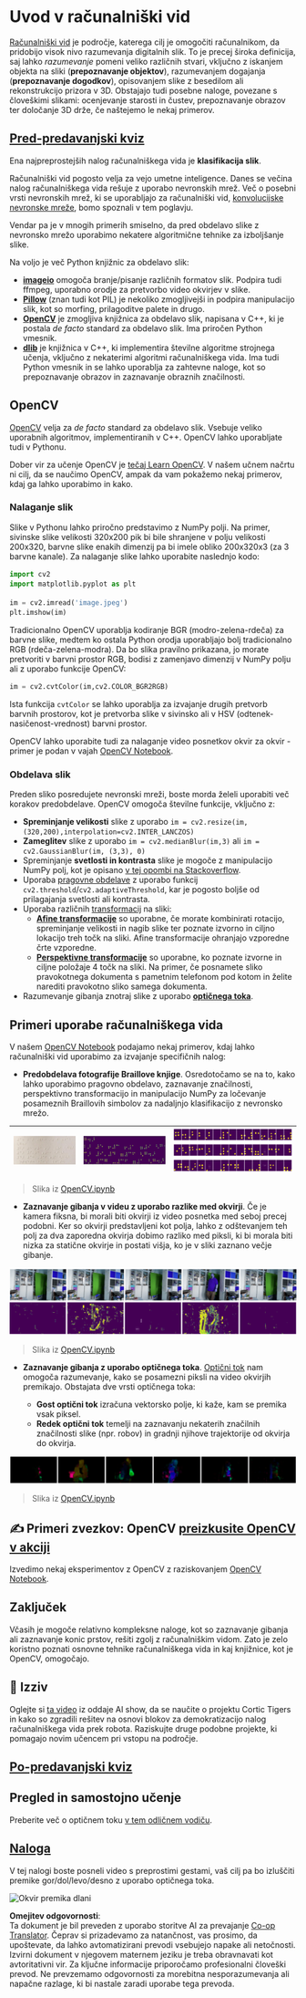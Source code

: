 <!--
CO_OP_TRANSLATOR_METADATA:
{
  "original_hash": "4bedc8e702db17260cfe824d58b6cfd4",
  "translation_date": "2025-08-25T23:03:18+00:00",
  "source_file": "lessons/4-ComputerVision/06-IntroCV/README.md",
  "language_code": "sl"
}
-->
# Uvod v računalniški vid

[Računalniški vid](https://wikipedia.org/wiki/Computer_vision) je področje, katerega cilj je omogočiti računalnikom, da pridobijo visok nivo razumevanja digitalnih slik. To je precej široka definicija, saj lahko *razumevanje* pomeni veliko različnih stvari, vključno z iskanjem objekta na sliki (**prepoznavanje objektov**), razumevanjem dogajanja (**prepoznavanje dogodkov**), opisovanjem slike z besedilom ali rekonstrukcijo prizora v 3D. Obstajajo tudi posebne naloge, povezane s človeškimi slikami: ocenjevanje starosti in čustev, prepoznavanje obrazov ter določanje 3D drže, če naštejemo le nekaj primerov.

## [Pred-predavanjski kviz](https://ff-quizzes.netlify.app/en/ai/quiz/11)

Ena najpreprostejših nalog računalniškega vida je **klasifikacija slik**.

Računalniški vid pogosto velja za vejo umetne inteligence. Danes se večina nalog računalniškega vida rešuje z uporabo nevronskih mrež. Več o posebni vrsti nevronskih mrež, ki se uporabljajo za računalniški vid, [konvolucijske nevronske mreže](../07-ConvNets/README.md), bomo spoznali v tem poglavju.

Vendar pa je v mnogih primerih smiselno, da pred obdelavo slike z nevronsko mrežo uporabimo nekatere algoritmične tehnike za izboljšanje slike.

Na voljo je več Python knjižnic za obdelavo slik:

* **[imageio](https://imageio.readthedocs.io/en/stable/)** omogoča branje/pisanje različnih formatov slik. Podpira tudi ffmpeg, uporabno orodje za pretvorbo video okvirjev v slike.
* **[Pillow](https://pillow.readthedocs.io/en/stable/index.html)** (znan tudi kot PIL) je nekoliko zmogljivejši in podpira manipulacijo slik, kot so morfing, prilagoditve palete in drugo.
* **[OpenCV](https://opencv.org/)** je zmogljiva knjižnica za obdelavo slik, napisana v C++, ki je postala *de facto* standard za obdelavo slik. Ima priročen Python vmesnik.
* **[dlib](http://dlib.net/)** je knjižnica v C++, ki implementira številne algoritme strojnega učenja, vključno z nekaterimi algoritmi računalniškega vida. Ima tudi Python vmesnik in se lahko uporablja za zahtevne naloge, kot so prepoznavanje obrazov in zaznavanje obraznih značilnosti.

## OpenCV

[OpenCV](https://opencv.org/) velja za *de facto* standard za obdelavo slik. Vsebuje veliko uporabnih algoritmov, implementiranih v C++. OpenCV lahko uporabljate tudi v Pythonu.

Dober vir za učenje OpenCV je [tečaj Learn OpenCV](https://learnopencv.com/getting-started-with-opencv/). V našem učnem načrtu ni cilj, da se naučimo OpenCV, ampak da vam pokažemo nekaj primerov, kdaj ga lahko uporabimo in kako.

### Nalaganje slik

Slike v Pythonu lahko priročno predstavimo z NumPy polji. Na primer, sivinske slike velikosti 320x200 pik bi bile shranjene v polju velikosti 200x320, barvne slike enakih dimenzij pa bi imele obliko 200x320x3 (za 3 barvne kanale). Za nalaganje slike lahko uporabite naslednjo kodo:

```python
import cv2
import matplotlib.pyplot as plt

im = cv2.imread('image.jpeg')
plt.imshow(im)
```

Tradicionalno OpenCV uporablja kodiranje BGR (modro-zelena-rdeča) za barvne slike, medtem ko ostala Python orodja uporabljajo bolj tradicionalno RGB (rdeča-zelena-modra). Da bo slika pravilno prikazana, jo morate pretvoriti v barvni prostor RGB, bodisi z zamenjavo dimenzij v NumPy polju ali z uporabo funkcije OpenCV:

```python
im = cv2.cvtColor(im,cv2.COLOR_BGR2RGB)
```

Ista funkcija `cvtColor` se lahko uporablja za izvajanje drugih pretvorb barvnih prostorov, kot je pretvorba slike v sivinsko ali v HSV (odtenek-nasičenost-vrednost) barvni prostor.

OpenCV lahko uporabite tudi za nalaganje video posnetkov okvir za okvir - primer je podan v vajah [OpenCV Notebook](../../../../../lessons/4-ComputerVision/06-IntroCV/OpenCV.ipynb).

### Obdelava slik

Preden sliko posredujete nevronski mreži, boste morda želeli uporabiti več korakov predobdelave. OpenCV omogoča številne funkcije, vključno z:

* **Spreminjanje velikosti** slike z uporabo `im = cv2.resize(im, (320,200),interpolation=cv2.INTER_LANCZOS)`
* **Zameglitev** slike z uporabo `im = cv2.medianBlur(im,3)` ali `im = cv2.GaussianBlur(im, (3,3), 0)`
* Spreminjanje **svetlosti in kontrasta** slike je mogoče z manipulacijo NumPy polj, kot je opisano [v tej opombi na Stackoverflow](https://stackoverflow.com/questions/39308030/how-do-i-increase-the-contrast-of-an-image-in-python-opencv).
* Uporaba [pragovne obdelave](https://docs.opencv.org/4.x/d7/d4d/tutorial_py_thresholding.html) z uporabo funkcij `cv2.threshold`/`cv2.adaptiveThreshold`, kar je pogosto boljše od prilagajanja svetlosti ali kontrasta.
* Uporaba različnih [transformacij](https://docs.opencv.org/4.5.5/da/d6e/tutorial_py_geometric_transformations.html) na sliki:
    - **[Afine transformacije](https://docs.opencv.org/4.5.5/d4/d61/tutorial_warp_affine.html)** so uporabne, če morate kombinirati rotacijo, spreminjanje velikosti in nagib slike ter poznate izvorno in ciljno lokacijo treh točk na sliki. Afine transformacije ohranjajo vzporedne črte vzporedne.
    - **[Perspektivne transformacije](https://medium.com/analytics-vidhya/opencv-perspective-transformation-9edffefb2143)** so uporabne, ko poznate izvorne in ciljne položaje 4 točk na sliki. Na primer, če posnamete sliko pravokotnega dokumenta s pametnim telefonom pod kotom in želite narediti pravokotno sliko samega dokumenta.
* Razumevanje gibanja znotraj slike z uporabo **[optičnega toka](https://docs.opencv.org/4.5.5/d4/dee/tutorial_optical_flow.html)**.

## Primeri uporabe računalniškega vida

V našem [OpenCV Notebook](../../../../../lessons/4-ComputerVision/06-IntroCV/OpenCV.ipynb) podajamo nekaj primerov, kdaj lahko računalniški vid uporabimo za izvajanje specifičnih nalog:

* **Predobdelava fotografije Braillove knjige**. Osredotočamo se na to, kako lahko uporabimo pragovno obdelavo, zaznavanje značilnosti, perspektivno transformacijo in manipulacijo NumPy za ločevanje posameznih Braillovih simbolov za nadaljnjo klasifikacijo z nevronsko mrežo.

![Braillova slika](../../../../../translated_images/braille.341962ff76b1bd7044409371d3de09ced5028132aef97344ea4b7468c1208126.sl.jpeg) | ![Predobdelana Braillova slika](../../../../../translated_images/braille-result.46530fea020b03c76aac532d7d6eeef7f6fb35b55b1001cd21627907dabef3ed.sl.png) | ![Braillovi simboli](../../../../../translated_images/braille-symbols.0159185ab69d533909dc4d7d26a1971b51401c6a80eb3a5584f250ea880af88b.sl.png)
----|-----|-----

> Slika iz [OpenCV.ipynb](../../../../../lessons/4-ComputerVision/06-IntroCV/OpenCV.ipynb)

* **Zaznavanje gibanja v videu z uporabo razlike med okvirji**. Če je kamera fiksna, bi morali biti okvirji iz video posnetka med seboj precej podobni. Ker so okvirji predstavljeni kot polja, lahko z odštevanjem teh polj za dva zaporedna okvirja dobimo razliko med piksli, ki bi morala biti nizka za statične okvirje in postati višja, ko je v sliki zaznano večje gibanje.

![Slika video okvirjev in razlik med okvirji](../../../../../translated_images/frame-difference.706f805491a0883c938e16447bf5eb2f7d69e812c7f743cbe7d7c7645168f81f.sl.png)

> Slika iz [OpenCV.ipynb](../../../../../lessons/4-ComputerVision/06-IntroCV/OpenCV.ipynb)

* **Zaznavanje gibanja z uporabo optičnega toka**. [Optični tok](https://docs.opencv.org/3.4/d4/dee/tutorial_optical_flow.html) nam omogoča razumevanje, kako se posamezni piksli na video okvirjih premikajo. Obstajata dve vrsti optičnega toka:

   - **Gost optični tok** izračuna vektorsko polje, ki kaže, kam se premika vsak piksel.
   - **Redek optični tok** temelji na zaznavanju nekaterih značilnih značilnosti slike (npr. robov) in gradnji njihove trajektorije od okvirja do okvirja.

![Slika optičnega toka](../../../../../translated_images/optical.1f4a94464579a83a10784f3c07fe7228514714b96782edf50e70ccd59d2d8c4f.sl.png)

> Slika iz [OpenCV.ipynb](../../../../../lessons/4-ComputerVision/06-IntroCV/OpenCV.ipynb)

## ✍️ Primeri zvezkov: OpenCV [preizkusite OpenCV v akciji](../../../../../lessons/4-ComputerVision/06-IntroCV/OpenCV.ipynb)

Izvedimo nekaj eksperimentov z OpenCV z raziskovanjem [OpenCV Notebook](../../../../../lessons/4-ComputerVision/06-IntroCV/OpenCV.ipynb).

## Zaključek

Včasih je mogoče relativno kompleksne naloge, kot so zaznavanje gibanja ali zaznavanje konic prstov, rešiti zgolj z računalniškim vidom. Zato je zelo koristno poznati osnovne tehnike računalniškega vida in kaj knjižnice, kot je OpenCV, omogočajo.

## 🚀 Izziv

Oglejte si [ta video](https://docs.microsoft.com/shows/ai-show/ai-show--2021-opencv-ai-competition--grand-prize-winners--cortic-tigers--episode-32?WT.mc_id=academic-77998-cacaste) iz oddaje AI show, da se naučite o projektu Cortic Tigers in kako so zgradili rešitev na osnovi blokov za demokratizacijo nalog računalniškega vida prek robota. Raziskujte druge podobne projekte, ki pomagajo novim učencem pri vstopu na področje.

## [Po-predavanjski kviz](https://ff-quizzes.netlify.app/en/ai/quiz/12)

## Pregled in samostojno učenje

Preberite več o optičnem toku [v tem odličnem vodiču](https://learnopencv.com/optical-flow-in-opencv/).

## [Naloga](lab/README.md)

V tej nalogi boste posneli video s preprostimi gestami, vaš cilj pa bo izluščiti premike gor/dol/levo/desno z uporabo optičnega toka.

<img src="images/palm-movement.png" width="30%" alt="Okvir premika dlani"/>

**Omejitev odgovornosti**:  
Ta dokument je bil preveden z uporabo storitve AI za prevajanje [Co-op Translator](https://github.com/Azure/co-op-translator). Čeprav si prizadevamo za natančnost, vas prosimo, da upoštevate, da lahko avtomatizirani prevodi vsebujejo napake ali netočnosti. Izvirni dokument v njegovem maternem jeziku je treba obravnavati kot avtoritativni vir. Za ključne informacije priporočamo profesionalni človeški prevod. Ne prevzemamo odgovornosti za morebitna nesporazumevanja ali napačne razlage, ki bi nastale zaradi uporabe tega prevoda.